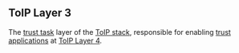 ## ToIP Layer 3

<p class="c8"><span>The </span><span class="c2"><a class="c3" href="#h.vzu8kc1yz84q">trust task</a></span><span>&nbsp;layer of the </span><span class="c2"><a class="c3" href="#h.wms58fgdch9m">ToIP stack</a></span><span>, responsible for enabling </span><span class="c2"><a class="c3" href="#h.3pfn27y1gu2o">trust applications</a></span><span>&nbsp;at </span><span class="c2"><a class="c3" href="#h.ym4v87xpn7gq">ToIP Layer 4</a></span><span class="c0">.</span></p>

